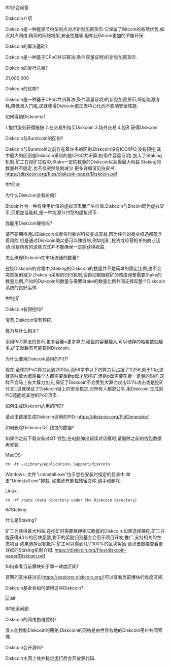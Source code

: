 ##综合问答

Diskcoin介绍

Diskcoin是一种能源节约型的点对点新型加密货币.它保留了Bitcoin的各项优势,如点对点网络,精简的网络框架,安全性能等,但却比Bitcoin更加的节能环保.

Diskcoin的算法基础?

Diskcoin是一种基于CPoC共识算法(条件容量证明)的新型加密货币.

Diskcoin的发行总量?

21,000,000

Diskcoin的优势?

Diskcoin是一种基于CPoC共识算法(条件容量证明)的新型加密货币,降低能源消耗,降低准入门槛,这就使得Diskcoin更加去中心化而不影响安全性能.

如何得到Diskcoins?

1.提供服务获得报酬
2.在交易所购买Diskcoin
3.场外交易
4.挖矿获得Diskcoin

Diskcoin与Burstcoin的区别?

Diskcoin与Burstcoin之前存在着许多的区别.Diskcoin没有ICO/IPO,没有预挖,其中最大的区别是Diskcoin采用的是CPoC共识算法(条件容量证明),加入了Staking机制.矿工在挖矿过程中,Stake一定的数量的Diskcoin以获得最大利益.Staking的数量并不固定,也不会突然急剧减少.更多详细请见白皮书: https://diskcoin.org/files/diskcoin-paper/Diskcoin.pdf  

##经济

为什么Diskcoin会有价值?

Bitcoin作为一种有使用价值的虚拟货币而产生价值.Diskcoin与Bitcoin同为虚拟货币,但更加低能耗,是一种能源节约型的虚拟货币.

我能用Diskcoin赚钱吗?

请不要期待通过Diskcoin或者任何新兴科技变成富翁,因为任何的商业机遇都蕴含着风险.但是通过Diskcoin确实是可以赚钱的,例如挖矿,投资或经营相关的商业活动.但是所有的这些方式并不能确保一定能获得收益.

怎么确保Diskcoin在市场流通的数量?

在挖Diskcoin的过程中,Staking的Diskcoin的数量并不是简单的固定比例,也不会突然急剧减少.Diskcoin采用的DES机制,会自动根据挖矿的难度调整需要Stake的数量比例,产出的Diskcoin的数量与需要Stake的数量比例共同支撑起整个Diskcoin系统的良好运作.

##挖矿

Diskcoin有预挖吗?

没有,Diskcoin没有预挖.

算力与什么相关?

采用PoC算法的货币,更多容量=更多算力.硬盘的容量越大,可以储存的哈希数就越多,矿工就越有可能获得Diskcoin.

为什么要用Diskcoin适用的PID?

现在,全球的PoC算力达到2000p,而56字节以下的算力只占据了1/256,低于10p,这就意味着大概率每个人都需要重新p盘才能挖矿.但是p盘需要花费一定量的时间,这样不会马上有大算力加入,保证了Diskcoin不会受到大算力攻击(51%攻击或是挖矿分叉).这就保证了Diskcoin链上的安全稳定,对所有人都更公平.用Diskcoin 生成的PID还能挖其他的PoC货币.

如何生成Diskcoin适用的PID?

请点击链接生成Diskcoin适用的PID: https://diskcoin.org/PidGenerator/

如何删除Diskcoin QT 钱包的数据?

如果你之前下载安装过QT 钱包,在电脑弹出错误对话框时,请删除之前的钱包数据再安装.

MacOS:
```
rm -fr ~/Library/Application\ Support/diskcoin
```

Windows:
文件"Uninstall.exe"位于您在安装时指定的目录中.单击"Uninstall.exe"卸载. 如果还有卸载残留文件,请手动删除.

Linux: 
```
rm -rf /data (data directory under the Diskcoin directory)
```

##Staking

什么是Staking?

矿工为获得最大利益,在挖矿时需要抵押相应数量的Diskcoin.如果选择裸挖,矿工只能获得40%的区块奖励,剩下的奖励归到基金会用于项目开发,推广,支持相关的生态项目.如果选择足额抵押,矿工可以得到几乎100%的区块奖励.请点击链接查看更详细的Staking机制介绍: https://diskcoin.org/files/diskcoin-paper/Diskcoin.pdf

如何查看当前爆块处于哪一难度区间?

官网的区块链浏览(https://explorer.diskcoin.org/)可以查看当前爆块的难度区间.

Diskcoin基金会如何使用这些Diskcoin?

![alt](image/Foundationcn.jpg)

##安全问题

Diskcoin的网络由谁控制?

没人能控制Diskcoin的网络,Diskcoin的网络是由世界各地的Diskcoin用户共同管理.

Diskcoin会开源吗?

Diskcoin主网上线并稳定运行后会开放源代码.
